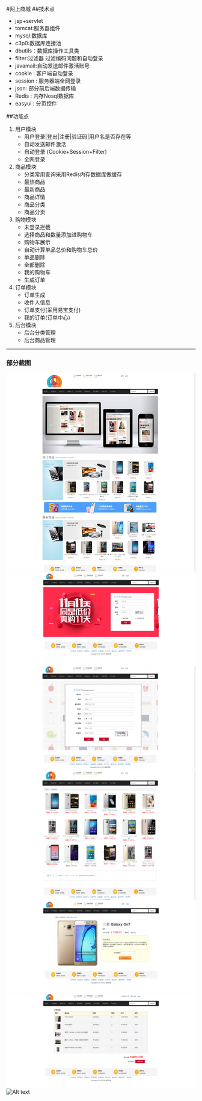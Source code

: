 #网上商城
##技术点
* jsp+servlet
* tomcat:服务器组件
* mysql:数据库
* c3p0:数据库连接池
* dbutils：数据库操作工具类
* filter:过滤器 过滤编码问题和自动登录
* javamail:自动发送邮件激活账号
* cookie : 客户端自动登录
* session : 服务器端全网登录
* json: 部分前后端数据传输
* Redis : 内存Nosql数据库
* easyui : 分页控件

##功能点
1. 用户模块
   * 用户登录|登出|注册|验证码|用户名是否存在等
   * 自动发送邮件激活
   * 自动登录 (Cookie+Session+Filter)
   * 全网登录
2. 商品模块
   * 分类常用查询采用Redis内存数据库做缓存
   * 最热商品
   * 最新商品
   * 商品详情
   * 商品分类
   * 商品分页
3. 购物模块
   * 未登录拦截
   * 选择商品和数量添加进购物车
   * 购物车展示
   * 自动计算单品总价和购物车总价
   * 单品删除
   * 全部删除
   * 我的购物车
   * 生成订单
4. 订单模块
   * 订单生成
   * 收件人信息
   * 订单支付(采用易宝支付)
   * 我的订单(订单中心)
5. 后台模块
   * 后台分类管理
   * 后台商品管理
--------------------
### 部分截图 ###
 ![Alt text](./reference/screenshot/首页.png)
 ![Alt text](./reference/screenshot/会员登录.png)
 ![Alt text](./reference/screenshot/注册.png)
 ![Alt text](./reference/screenshot/商品分类.png)
 ![Alt text](./reference/screenshot/商品详情.png)
 ![Alt text](./reference/screenshot/购物车.png)
 ![Alt text](./reference/screenshot/)

